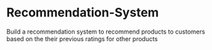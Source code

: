 # Recommendation-System
Build a recommendation system to recommend products to customers based on the their previous ratings for other products
